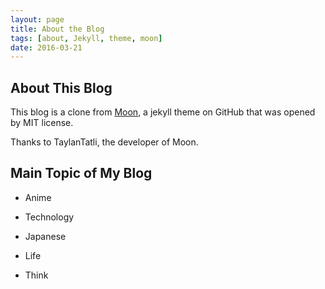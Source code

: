 ```yaml
---
layout: page
title: About the Blog
tags: [about, Jekyll, theme, moon]
date: 2016-03-21
---
```


## About This Blog

This blog is a clone from [Moon](https://github.com/TaylanTatli/Moon), a jekyll theme on GitHub that was opened by MIT license.

Thanks to TaylanTatli, the developer of Moon.

## Main Topic of My Blog

+ Anime

+ Technology

+ Japanese

+ Life

+ Think
